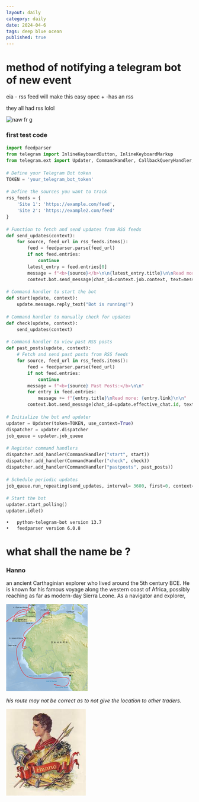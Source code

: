 ```yaml
---
layout: daily
category: daily
date: 2024-04-6
tags: deep blue ocean
published: true
---
```


# method of notifying a telegram bot of new event 
eia - rss feed will make this easy
opec + -has an rss

they all had rss lolol

![naw fr](../image/ballin.png)
g

### first test code 

```python
import feedparser
from telegram import InlineKeyboardButton, InlineKeyboardMarkup
from telegram.ext import Updater, CommandHandler, CallbackQueryHandler, JobQueue

# Define your Telegram Bot token
TOKEN = 'your_telegram_bot_token'

# Define the sources you want to track
rss_feeds = {
    'Site 1': 'https://example.com/feed',
    'Site 2': 'https://example2.com/feed'
}

# Function to fetch and send updates from RSS feeds
def send_updates(context):
    for source, feed_url in rss_feeds.items():
        feed = feedparser.parse(feed_url)
        if not feed.entries:
            continue
        latest_entry = feed.entries[0]
        message = f"<b>{source}</b>\n\n{latest_entry.title}\n\nRead more: {latest_entry.link}"
        context.bot.send_message(chat_id=context.job.context, text=message, parse_mode='HTML')

# Command handler to start the bot
def start(update, context):
    update.message.reply_text("Bot is running!")

# Command handler to manually check for updates
def check(update, context):
    send_updates(context)

# Command handler to view past RSS posts
def past_posts(update, context):
    # Fetch and send past posts from RSS feeds
    for source, feed_url in rss_feeds.items():
        feed = feedparser.parse(feed_url)
        if not feed.entries:
            continue
        message = f"<b>{source} Past Posts:</b>\n\n"
        for entry in feed.entries:
            message += f"{entry.title}\nRead more: {entry.link}\n\n"
        context.bot.send_message(chat_id=update.effective_chat.id, text=message, parse_mode='HTML')

# Initialize the bot and updater
updater = Updater(token=TOKEN, use_context=True)
dispatcher = updater.dispatcher
job_queue = updater.job_queue

# Register command handlers
dispatcher.add_handler(CommandHandler("start", start))
dispatcher.add_handler(CommandHandler("check", check))
dispatcher.add_handler(CommandHandler("pastposts", past_posts))

# Schedule periodic updates
job_queue.run_repeating(send_updates, interval= 3600, first=0, context=CHAT_ID)

# Start the bot
updater.start_polling()
updater.idle()
 ```


	•	python-telegram-bot version 13.7
	•	feedparser version 6.0.8

   
   
   
#  what shall the name be ?


### Hanno 

 an ancient Carthaginian explorer who lived around the 5th century BCE. He is known for his famous voyage along the western coast of Africa, possibly reaching as far as modern-day Sierra Leone. As a navigator and explorer, 

![route](route.png)

  _his route may not be correct as to not give the location to other traders._


  ![legend](hanno.png)
